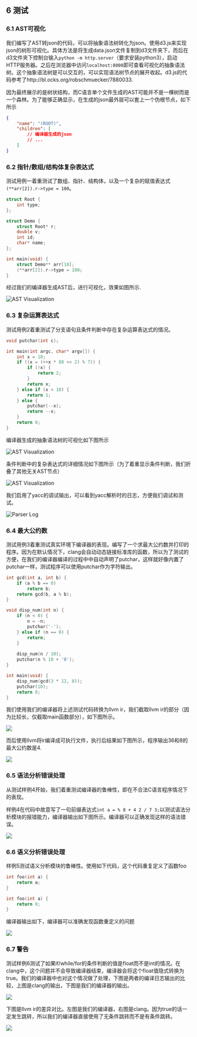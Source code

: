 ## 6 测试

### 6.1 AST可视化

我们编写了AST转json的代码，可以将抽象语法树转化为json。使用d3.js来实现json的树形可视化。具体方法是将生成data.json文件复制到d3文件夹下，而后在d3文件夹下控制台输入```python -m http.server```（要求安装python3），启动HTTP服务器。之后在浏览器中访问```localhost:8000```即可查看可视化的抽象语法树。这个抽象语法树是可以交互的，可以实现语法树节点的展开收起。d3.js的代码参考了http://bl.ocks.org/robschmuecker/7880033.

因为最终展示的是树状结构，而C语言单个文件生成的AST可能并不是一棵树而是一个森林。为了能够正确显示，在生成的json最外层可以套上一个伪根节点，如下所示

```JSON
{
    "name": "(ROOT)",
    "children": [
        // 编译器生成的json
        // ...
    ]
}
```

### 6.2 指针/数组/结构体复杂表达式

测试用例一着重测试了数组、指针、结构体，以及一个复杂的赋值表达式```(**arr[2]).r->type = 100```。

```C
struct Root {
	int type;
};

struct Demo {
	struct Root* r;
	double v;
	int id;
	char* name;
};

int main(void) {
	struct Demo** arr[10];
	(**arr[2]).r->type = 100;
}
```

经过我们的编译器生成AST后，进行可视化，效果如图所示.

![AST Visualization](ast2json.png)

### 6.3 复杂运算表达式

测试用例2着重测试了分支语句且条件判断中存在复杂运算表达式的情况。

```C
void putchar(int c);

int main(int argc, char* argv[]) {
    int x = 10;
    if ((x = (++x * 88 << 2) % 7)) {
        if (!x) {
            return 2;
        }
        return x;
    } else if (x < 10) {
        return 1;
    } else {
        putchar(--x);
        return --x;
    }
    return 0;
}
```

编译器生成的抽象语法树的可视化如下图所示

![AST Visualization](ast2json2.png)

条件判断中的复杂表达式的详细情况如下图所示（为了着重显示条件判断，我们折叠了其他无关AST节点）

![AST Visualization](ast2json3.png)

我们启用了yacc的调试输出，可以看到yacc解析时的日志，方便我们调试和测试。

![Parser Log](parser.png)

### 6.4 最大公约数

测试用例3着重测试真实环境下编译器的表现。编写了一个求最大公约数并打印的程序。因为在默认情况下，clang会自动动态链接标准库的函数，所以为了测试的方便，在我们的编译器编译的过程中中自动声明了putchar，这样就好像内置了putchar一样，测试程序可以使用putchar作为字符输出。

```C
int gcd(int a, int b) {
    if (a % b == 0)
        return b;
    return gcd(b, a % b);
}

void disp_num(int n) {
	if (n < 0) {
		n = -n;
		putchar('-');
	} else if (n == 0) {
		return;
	}
	
	disp_num(n / 10);
	putchar(n % 10 + '0');
}

int main(void) {
    disp_num(gcd(3 * 12, 8));
	putchar(10);
    return 0;
}
```

我们使用我们的编译器将上述测试代码转换为llvm ir，我们截取llvm ir的部分（因为比较长，仅截取main函数部分），如下图所示。

![](gcd_ir.png)

而后使用llvm将ir编译成可执行文件，执行后结果如下图所示，程序输出36和8的最大公约数是4.

![](gcd_out.png)

### 6.5 语法分析错误处理

从测试样例4开始，我们着重测试编译器的鲁棒性，即在不合法C语言程序情况下的表现。

样例4在代码中故意写了一句前缀表达式```int a = % 8 + 4 2 / 7 3;```以测试语法分析模块的报错能力，编译器输出如下图所示。编译器可以正确发现这样的语法错误。

![](demo4.png)

### 6.6 语义分析错误处理

样例5测试语义分析模块的鲁棒性。使用如下代码，这个代码重复定义了函数foo

```C
int foo(int a) {
	return a;
}

int foo(int a) {
	return 0;
}
```

编译器输出如下，编译器可以准确发现函数重定义的问题

![](demo5.png)

### 6.7 警告

测试样例6测试了如果if/while/for的条件判断的值是float而不是int的情况。在clang中，这个问题并不会导致编译器结束，编译器会将这个float值隐式转换为true。我们的编译器中也对这个情况做了处理，下图是两者的编译日志输出的比较，上图是clang的输出，下图是我们的编译器的输出。

![](demo6-1.png)

下图是llvm ir的差异对比。左图是我们的编译器，右图是clang。因为true的话一定发生跳转，所以我们的编译器直接使用了无条件跳转而不是有条件跳转。

![](demo6-2.png)